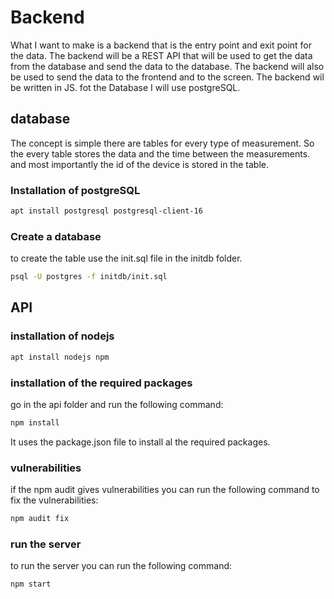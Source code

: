 # Backend

What I want to make is a backend that is the entry point and exit point for the data. The backend will be a REST API that will be used to get the data from the database and send the data to the database. The backend will also be used to send the data to the frontend and to the screen. The backend wil be written in JS. fot the Database I will use postgreSQL.

## database

The concept is simple there are tables for every type of measurement. So the every table stores the data and the time between the measurements. and most importantly the id of the device is stored in the table.

### Installation of postgreSQL

```bash
apt install postgresql postgresql-client-16
```

### Create a database

to create the table use the init.sql file in the initdb folder. 

```bash
psql -U postgres -f initdb/init.sql
```

## API

### installation of nodejs

```bash
apt install nodejs npm
```

### installation of the required packages

go in the api folder and run the following command:
```bash
npm install
```
It uses the package.json file to install al the required packages.

### vulnerabilities

if the npm audit gives vulnerabilities you can run the following command to fix the vulnerabilities:

```bash
npm audit fix
```

### run the server

to run the server you can run the following command:

```bash
npm start
```